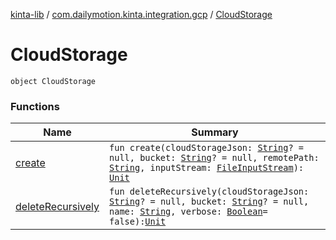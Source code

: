 [kinta-lib](../../index.md) / [com.dailymotion.kinta.integration.gcp](../index.md) / [CloudStorage](./index.md)

# CloudStorage

`object CloudStorage`

### Functions

| Name | Summary |
|---|---|
| [create](create.md) | `fun create(cloudStorageJson: `[`String`](https://kotlinlang.org/api/latest/jvm/stdlib/kotlin/-string/index.html)`? = null, bucket: `[`String`](https://kotlinlang.org/api/latest/jvm/stdlib/kotlin/-string/index.html)`? = null, remotePath: `[`String`](https://kotlinlang.org/api/latest/jvm/stdlib/kotlin/-string/index.html)`, inputStream: `[`FileInputStream`](https://docs.oracle.com/javase/6/docs/api/java/io/FileInputStream.html)`): `[`Unit`](https://kotlinlang.org/api/latest/jvm/stdlib/kotlin/-unit/index.html) |
| [deleteRecursively](delete-recursively.md) | `fun deleteRecursively(cloudStorageJson: `[`String`](https://kotlinlang.org/api/latest/jvm/stdlib/kotlin/-string/index.html)`? = null, bucket: `[`String`](https://kotlinlang.org/api/latest/jvm/stdlib/kotlin/-string/index.html)`? = null, name: `[`String`](https://kotlinlang.org/api/latest/jvm/stdlib/kotlin/-string/index.html)`, verbose: `[`Boolean`](https://kotlinlang.org/api/latest/jvm/stdlib/kotlin/-boolean/index.html)` = false): `[`Unit`](https://kotlinlang.org/api/latest/jvm/stdlib/kotlin/-unit/index.html) |
